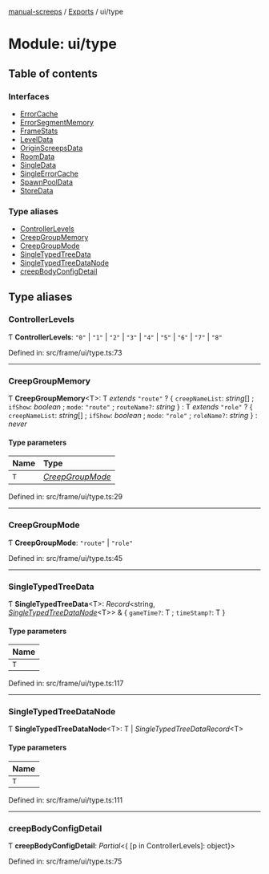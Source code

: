 [manual-screeps](../README.md) / [Exports](../modules.md) / ui/type

# Module: ui/type

## Table of contents

### Interfaces

- [ErrorCache](../interfaces/ui_type.errorcache.md)
- [ErrorSegmentMemory](../interfaces/ui_type.errorsegmentmemory.md)
- [FrameStats](../interfaces/ui_type.framestats.md)
- [LevelData](../interfaces/ui_type.leveldata.md)
- [OriginScreepsData](../interfaces/ui_type.originscreepsdata.md)
- [RoomData](../interfaces/ui_type.roomdata.md)
- [SingleData](../interfaces/ui_type.singledata.md)
- [SingleErrorCache](../interfaces/ui_type.singleerrorcache.md)
- [SpawnPoolData](../interfaces/ui_type.spawnpooldata.md)
- [StoreData](../interfaces/ui_type.storedata.md)

### Type aliases

- [ControllerLevels](ui_type.md#controllerlevels)
- [CreepGroupMemory](ui_type.md#creepgroupmemory)
- [CreepGroupMode](ui_type.md#creepgroupmode)
- [SingleTypedTreeData](ui_type.md#singletypedtreedata)
- [SingleTypedTreeDataNode](ui_type.md#singletypedtreedatanode)
- [creepBodyConfigDetail](ui_type.md#creepbodyconfigdetail)

## Type aliases

### ControllerLevels

Ƭ **ControllerLevels**: ``"0"`` \| ``"1"`` \| ``"2"`` \| ``"3"`` \| ``"4"`` \| ``"5"`` \| ``"6"`` \| ``"7"`` \| ``"8"``

Defined in: src/frame/ui/type.ts:73

___

### CreepGroupMemory

Ƭ **CreepGroupMemory**<T\>: T *extends* ``"route"`` ? { `creepNameList`: *string*[] ; `ifShow`: *boolean* ; `mode`: ``"route"`` ; `routeName?`: *string*  } : T *extends* ``"role"`` ? { `creepNameList`: *string*[] ; `ifShow`: *boolean* ; `mode`: ``"role"`` ; `roleName?`: *string*  } : *never*

#### Type parameters

| Name | Type |
| :------ | :------ |
| `T` | [*CreepGroupMode*](ui_type.md#creepgroupmode) |

Defined in: src/frame/ui/type.ts:29

___

### CreepGroupMode

Ƭ **CreepGroupMode**: ``"route"`` \| ``"role"``

Defined in: src/frame/ui/type.ts:45

___

### SingleTypedTreeData

Ƭ **SingleTypedTreeData**<T\>: *Record*<string, [*SingleTypedTreeDataNode*](ui_type.md#singletypedtreedatanode)<T\>\> & { `gameTime?`: T ; `timeStamp?`: T  }

#### Type parameters

| Name |
| :------ |
| `T` |

Defined in: src/frame/ui/type.ts:117

___

### SingleTypedTreeDataNode

Ƭ **SingleTypedTreeDataNode**<T\>: T \| *SingleTypedTreeDataRecord*<T\>

#### Type parameters

| Name |
| :------ |
| `T` |

Defined in: src/frame/ui/type.ts:111

___

### creepBodyConfigDetail

Ƭ **creepBodyConfigDetail**: *Partial*<{ [p in ControllerLevels]: object}\>

Defined in: src/frame/ui/type.ts:75
